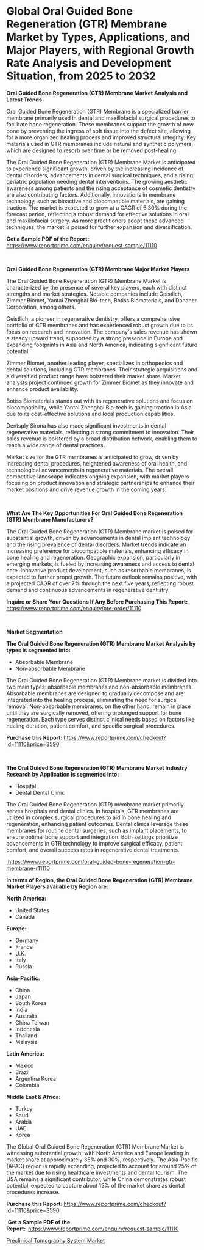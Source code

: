 <p><h1>Global Oral Guided Bone Regeneration (GTR) Membrane Market by Types, Applications, and Major Players, with Regional Growth Rate Analysis and Development Situation, from 2025 to 2032</h1></p><p><strong>Oral Guided Bone Regeneration (GTR) Membrane Market Analysis and Latest Trends</strong></p>
<p><p>Oral Guided Bone Regeneration (GTR) Membrane is a specialized barrier membrane primarily used in dental and maxillofacial surgical procedures to facilitate bone regeneration. These membranes support the growth of new bone by preventing the ingress of soft tissue into the defect site, allowing for a more organized healing process and improved structural integrity. Key materials used in GTR membranes include natural and synthetic polymers, which are designed to resorb over time or be removed post-healing.</p><p>The Oral Guided Bone Regeneration (GTR) Membrane Market is anticipated to experience significant growth, driven by the increasing incidence of dental disorders, advancements in dental surgical techniques, and a rising geriatric population needing dental interventions. The growing aesthetic awareness among patients and the rising acceptance of cosmetic dentistry are also contributing factors. Additionally, innovations in membrane technology, such as bioactive and biocompatible materials, are gaining traction. The market is expected to grow at a CAGR of 6.30% during the forecast period, reflecting a robust demand for effective solutions in oral and maxillofacial surgery. As more practitioners adopt these advanced techniques, the market is poised for further expansion and diversification.</p></p>
<p><strong>Get a Sample PDF of the Report:&nbsp;</strong> <a href="https://www.reportprime.com/enquiry/request-sample/11110?utm_campaign=3092&utm_medium=2&utm_source=Github&utm_content=ia&utm_term=20032025&utm_id=oral-guided-bone-regeneration-gtr-membrane">https://www.reportprime.com/enquiry/request-sample/11110</a></p>
<p>&nbsp;</p>
<p><strong>Oral Guided Bone Regeneration (GTR) Membrane Major Market Players</strong></p>
<p><p>The Oral Guided Bone Regeneration (GTR) Membrane Market is characterized by the presence of several key players, each with distinct strengths and market strategies. Notable companies include Geistlich, Zimmer Biomet, Yantai Zhenghai Bio-tech, Botiss Biomaterials, and Danaher Corporation, among others. </p><p>Geistlich, a pioneer in regenerative dentistry, offers a comprehensive portfolio of GTR membranes and has experienced robust growth due to its focus on research and innovation. The company's sales revenue has shown a steady upward trend, supported by a strong presence in Europe and expanding footprints in Asia and North America, indicating significant future potential.</p><p>Zimmer Biomet, another leading player, specializes in orthopedics and dental solutions, including GTR membranes. Their strategic acquisitions and a diversified product range have bolstered their market share. Market analysts project continued growth for Zimmer Biomet as they innovate and enhance product availability.</p><p>Botiss Biomaterials stands out with its regenerative solutions and focus on biocompatibility, while Yantai Zhenghai Bio-tech is gaining traction in Asia due to its cost-effective solutions and local production capabilities. </p><p>Dentsply Sirona has also made significant investments in dental regenerative materials, reflecting a strong commitment to innovation. Their sales revenue is bolstered by a broad distribution network, enabling them to reach a wide range of dental practices.</p><p>Market size for the GTR membranes is anticipated to grow, driven by increasing dental procedures, heightened awareness of oral health, and technological advancements in regenerative materials. The overall competitive landscape indicates ongoing expansion, with market players focusing on product innovation and strategic partnerships to enhance their market positions and drive revenue growth in the coming years.</p></p>
<p>&nbsp;</p>
<p><strong>What Are The Key Opportunities For Oral Guided Bone Regeneration (GTR) Membrane Manufacturers?</strong></p>
<p><p>The Oral Guided Bone Regeneration (GTR) Membrane market is poised for substantial growth, driven by advancements in dental implant technology and the rising prevalence of dental disorders. Market trends indicate an increasing preference for biocompatible materials, enhancing efficacy in bone healing and regeneration. Geographic expansion, particularly in emerging markets, is fueled by increasing awareness and access to dental care. Innovative product development, such as resorbable membranes, is expected to further propel growth. The future outlook remains positive, with a projected CAGR of over 7% through the next five years, reflecting robust demand and continuous advancements in regenerative dentistry.</p></p>
<p><strong>Inquire or Share Your Questions If Any Before Purchasing This Report:</strong> <a href="https://www.reportprime.com/enquiry/pre-order/11110?utm_campaign=3092&utm_medium=2&utm_source=Github&utm_content=ia&utm_term=20032025&utm_id=oral-guided-bone-regeneration-gtr-membrane">https://www.reportprime.com/enquiry/pre-order/11110</a></p>
<p>&nbsp;</p>
<p><strong>Market Segmentation</strong></p>
<p><strong>The Oral Guided Bone Regeneration (GTR) Membrane Market Analysis by types is segmented into:</strong></p>
<p><ul><li>Absorbable Membrane</li><li>Non-absorbable Membrane</li></ul></p>
<p><p>The Oral Guided Bone Regeneration (GTR) Membrane market is divided into two main types: absorbable membranes and non-absorbable membranes. Absorbable membranes are designed to gradually decompose and are integrated into the healing process, eliminating the need for surgical removal. Non-absorbable membranes, on the other hand, remain in place until they are surgically removed, offering prolonged support for bone regeneration. Each type serves distinct clinical needs based on factors like healing duration, patient comfort, and specific surgical procedures.</p></p>
<p><strong>Purchase this Report:&nbsp;</strong><a href="https://www.reportprime.com/checkout?id=11110&price=3590&utm_campaign=3092&utm_medium=2&utm_source=Github&utm_content=ia&utm_term=20032025&utm_id=oral-guided-bone-regeneration-gtr-membrane">https://www.reportprime.com/checkout?id=11110&price=3590</a></p>
<p>&nbsp;</p>
<p><strong>The Oral Guided Bone Regeneration (GTR) Membrane Market Industry Research by Application is segmented into:</strong></p>
<p><ul><li>Hospital</li><li>Dental Dental Clinic</li></ul></p>
<p><p>The Oral Guided Bone Regeneration (GTR) membrane market primarily serves hospitals and dental clinics. In hospitals, GTR membranes are utilized in complex surgical procedures to aid in bone healing and regeneration, enhancing patient outcomes. Dental clinics leverage these membranes for routine dental surgeries, such as implant placements, to ensure optimal bone support and integration. Both settings prioritize advancements in GTR technology to improve surgical efficacy, patient comfort, and overall success rates in regenerative dental treatments.</p></p>
<p><a href="https://www.reportprime.com/oral-guided-bone-regeneration-gtr-membrane-r11110?utm_campaign=3092&utm_medium=2&utm_source=Github&utm_content=ia&utm_term=20032025&utm_id=oral-guided-bone-regeneration-gtr-membrane">&nbsp;https://www.reportprime.com/oral-guided-bone-regeneration-gtr-membrane-r11110</a></p>
<p><strong>In terms of Region, the Oral Guided Bone Regeneration (GTR) Membrane Market Players available by Region are:</strong></p>
<p>
    <p> <strong> North America: </strong>
        <ul>
            <li>United States</li>
            <li>Canada</li>
        </ul>
        </p> 
    <p> <strong> Europe: </strong>
        <ul>
            <li>Germany</li>
            <li>France</li>
            <li>U.K.</li>
            <li>Italy</li>
            <li>Russia</li>
        </ul>
        </p> 
    <p> <strong> Asia-Pacific: </strong>
        <ul>
            <li>China</li>
            <li>Japan</li>
            <li>South Korea</li>
            <li>India</li>
            <li>Australia</li>
            <li>China Taiwan</li>
            <li>Indonesia</li>
            <li>Thailand</li>
            <li>Malaysia</li>
        </ul>
        </p> 
    <p> <strong> Latin America: </strong>
        <ul>
            <li>Mexico</li>
            <li>Brazil</li>
            <li>Argentina Korea</li>
            <li>Colombia</li>
        </ul>
        </p> 
    <p> <strong> Middle East & Africa: </strong>
        <ul>
            <li>Turkey</li>
            <li>Saudi</li>
            <li>Arabia</li>
            <li>UAE</li>
            <li>Korea</li>
        </ul>
    </p>
    </p>
<p><p>The Global Oral Guided Bone Regeneration (GTR) Membrane Market is witnessing substantial growth, with North America and Europe leading in market share at approximately 35% and 30%, respectively. The Asia-Pacific (APAC) region is rapidly expanding, projected to account for around 25% of the market due to rising healthcare investments and dental tourism. The USA remains a significant contributor, while China demonstrates robust potential, expected to capture about 15% of the market share as dental procedures increase.</p></p>
<p><strong>Purchase this Report: </strong><a href="https://www.reportprime.com/checkout?id=11110&price=3590&utm_campaign=3092&utm_medium=2&utm_source=Github&utm_content=ia&utm_term=20032025&utm_id=oral-guided-bone-regeneration-gtr-membrane">https://www.reportprime.com/checkout?id=11110&price=3590</a></p>
<p>&nbsp;<strong>Get a Sample PDF of the Report:&nbsp;&nbsp;</strong><a href="https://www.reportprime.com/enquiry/request-sample/11110?utm_campaign=3092&utm_medium=2&utm_source=Github&utm_content=ia&utm_term=20032025&utm_id=oral-guided-bone-regeneration-gtr-membrane">https://www.reportprime.com/enquiry/request-sample/11110</a></p>
<p><strong></strong></p>
<p><p><a href="https://github.com/dailyspunj47/Market-Research-Report-List-1/blob/main/preclinical-tomography-system-market.md?utm_campaign=3092&utm_medium=2&utm_source=Github&utm_content=ia&utm_term=20032025&utm_id=oral-guided-bone-regeneration-gtr-membrane">Preclinical Tomography System Market</a></p></p>